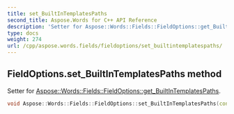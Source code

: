 ```yaml
---
title: set_BuiltInTemplatesPaths
second_title: Aspose.Words for C++ API Reference
description: 'Setter for Aspose::Words::Fields::FieldOptions::get_BuiltInTemplatesPaths.'
type: docs
weight: 274
url: /cpp/aspose.words.fields/fieldoptions/set_builtintemplatespaths/
---
```

## FieldOptions.set_BuiltInTemplatesPaths method


Setter for [Aspose::Words::Fields::FieldOptions::get_BuiltInTemplatesPaths](../get_builtintemplatespaths/).

```cpp
void Aspose::Words::Fields::FieldOptions::set_BuiltInTemplatesPaths(const System::ArrayPtr<System::String> &value)
```

